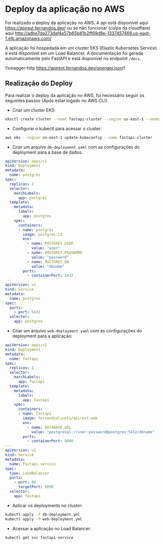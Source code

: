 # Deploy da aplicação no AWS

Foi realizado o deploy da aplicação no AWS. A api está disponível aqui <https://apirest.fernandoa.dev/> ou se não funcionar (culpa da cloudflare) aqui <http://adbe7da273daf4e57b65b81b2ff69d8e-1337457466.us-east-1.elb.amazonaws.com/>

A aplicação foi hospedada em um cluster EKS (Elastic Kubernetes Service) e está disponível em um Load Balancer. A documentação foi gerada automaticamente pelo FastAPI e está disponível no endpoint `/docs`.

!!swagger-http https://apirest.fernandoa.dev/openapi.json!!

## Realização do Deploy

Para realizar o deploy da aplicação no AWS, foi necessário seguir os seguintes passos (Após estar logado no AWS CLI):

- Criar um cluster EKS:

```bash
eksctl create cluster --name fastapi-cluster --region us-east-1 --nodes 2
```

- Configurar o kubectl para acessar o cluster:

```bash
aws eks --region us-east-1 update-kubeconfig --name fastapi-cluster
```

- Criar um arquivo `db-deployment.yaml` com as configurações do deployment para a base de dados:

```yaml
apiVersion: apps/v1
kind: Deployment
metadata:
  name: postgres
spec:
  replicas: 1
  selector:
    matchLabels:
      app: postgres
  template:
    metadata:
      labels:
        app: postgres
    spec:
      containers:
      - name: postgres
        image: postgres:13
        env:
          - name: POSTGRES_USER
            value: "user"
          - name: POSTGRES_PASSWORD
            value: "password"
          - name: POSTGRES_DB
            value: "dbname"
        ports:
          - containerPort: 5432
---
apiVersion: v1
kind: Service
metadata:
  name: postgres
spec:
  ports:
    - port: 5432
  selector:
    app: postgres
```

- Criar um arquivo `web-deployment.yaml` com as configurações do deployment para a aplicação:

```yaml
apiVersion: apps/v1
kind: Deployment
metadata:
  name: fastapi
spec:
  replicas: 1
  selector:
    matchLabels:
      app: fastapi
  template:
    metadata:
      labels:
        app: fastapi
    spec:
      containers:
      - name: fastapi
        image: fernandoalzueta/apirest:web
        env:
          - name: DATABASE_URL
            value: "postgresql://user:password@postgres:5432/dbname"
        ports:
          - containerPort: 8000
---
apiVersion: v1
kind: Service
metadata:
  name: fastapi-service
spec:
  type: LoadBalancer
  ports:
    - port: 80
      targetPort: 8000
  selector:
    app: fastapi
```

- Aplicar os deployments no cluster:

```bash
kubectl apply -f db-deployment.yml
kubectl apply -f web-deployment.yml
```

- Acessar a aplicação no Load Balancer:

```bash
kubectl get svc fastapi-service
```
